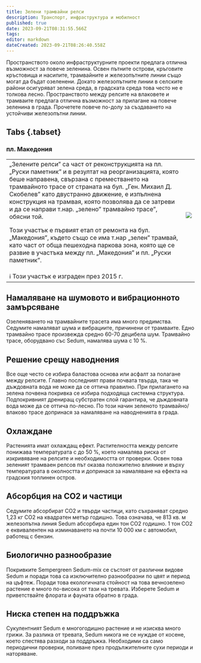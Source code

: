 ```yaml
---
title: Зелени трамвайни релси
description: Транспорт, инфраструктура и мобилност
published: true
date: 2023-09-21T08:31:55.566Z
tags: 
editor: markdown
dateCreated: 2023-09-21T08:26:40.558Z
---
```


Пространството около инфраструктурните проекти предлага отлична възможност за повече зеленина. Освен пътните острови, кръговите кръстовища и насипите, трамвайните и железопътните линии също могат да бъдат озеленени. Докато железопътните линии в селските райони осигуряват зелена среда, в градската среда това често не е толкова лесно. Пространството между релсите на влаковете и трамваите предлага отлична възможност за прилагане на повече зеленина в града. Прочетете повече по-долу за създаването на устойчиви железопътни линии.

## Tabs {.tabset}

### пл. Македония
<div class="table-responsive"><table style="width:100%"><tr>
<td><span>„Зелените релси” са част от реконструкцията на пл. „Руски паметник” и в резултат на реорганизацията, която беше направена, свързана с преместването на трамвайното трасе от страната на бул. „Ген. Михаил Д. Скобелев” като двустранно движение, е изпълнена конструкция на трамвая, която позволява да се затреви и да се направи т.нар. „зелено” трамвайно трасе”, обясни той.

Този участък е първият етап от ремонта на бул. „Македония”, където също се има т.нар „зелен” трамвай, като част от обща пешеходна паркова зона, която ще се развие в участъка между пл. „Македония” и пл. „Руски паметник”.</span><br></td>
<td><img src="https://drive.google.com/uc?id=1eguZrmSaLM6EwKYNvM2ht0OQDN6CNjI1"></td></tr>
  <td colspan=2 >ℹ️ <a href=""><b></b></a>Този участък е изграден през 2015 г.</td></table></div>
  
   
## Намаляване на шумовото и вибрационното замърсяване
Озеленяването на трамвайните трасета има много предимства. Седумите намаляват шума и вибрациите, причинени от трамваите. Едно трамвайно трасе произвежда средно 60-70 децибела шум. Трамвайно трасе, оборудвано със Sedum, намалява шума с 10 %.

## Решение срещу наводнения
Все още често се избира баластова основа или асфалт за полагане между релсите. Главно последният прави почвата твърда, така че дъждовната вода не може да се оттича правилно. При прилагането на зелена почвена покривка се избира подходяща системна структура. Подпокривният дрениращ субстратен слой гарантира, че дъждовната вода може да се оттича по-лесно. По този начин зеленото трамвайно/влаково трасе допринася за намаляване на наводненията в града.

## Охлаждане
Растенията имат охлаждащ ефект. Растителността между релсите понижава температурата с до 50 %, което намалява риска от изкривяване на релсите и необходимостта от проверки. Освен това зеленият трамваен релсов път оказва положително влияние и върху температурата в околността и допринася за намаляване на ефекта на градския топлинен остров.

## Абсорбция на CO2 и частици
Седумите абсорбират CO2 и твърди частици, като съхраняват средно 1,23 кг CO2 на квадратен метър годишно. Това означава, че 813 кв. м железопътна линия Sedum абсорбира един тон CO2 годишно. 1 тон CO2 е еквивалентен на изминаването на почти 10 000 км с автомобил, работещ с бензин.

## Биологично разнообразие
Покривките Sempergreen Sedum-mix се състоят от различни видове Sedum и поради това са изключително разнообразни по цвят и период на цъфтеж. Поради това екологичната стойност на това вечнозелено растение е много по-висока от тази на тревата. Изберете Sedum и приветствайте флората и фауната обратно в града.

## Ниска степен на поддръжка
Сукулентният Sedum е многогодишно растение и не изисква много грижи. За разлика от тревата, Sedum никога не се нуждае от косене, което спестява разходи за поддръжка. Необходими са само периодични проверки, поливане през продължителните сухи периоди и наторяване. 